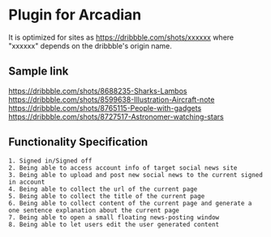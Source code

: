 # Plugin for Arcadian
It is optimized for sites as https://dribbble.com/shots/xxxxxx where "xxxxxx" depends on the dribbble's origin name.

## Sample link
https://dribbble.com/shots/8688235-Sharks-Lambos
https://dribbble.com/shots/8599638-Illustration-Aircraft-note
https://dribbble.com/shots/8765115-People-with-gadgets
https://dribbble.com/shots/8727517-Astronomer-watching-stars

## Functionality Specification
	1. Signed in/Signed off
	2. Being able to access account info of target social news site 
	3. Being able to upload and post new social news to the current signed in account
	4. Being able to collect the url of the current page
	5. Being able to collect the title of the current page
	6. Being able to collect content of the current page and generate a one sentence explanation about the current page
	7. Being able to open a small floating news-posting window
	8. Being able to let users edit the user generated content
